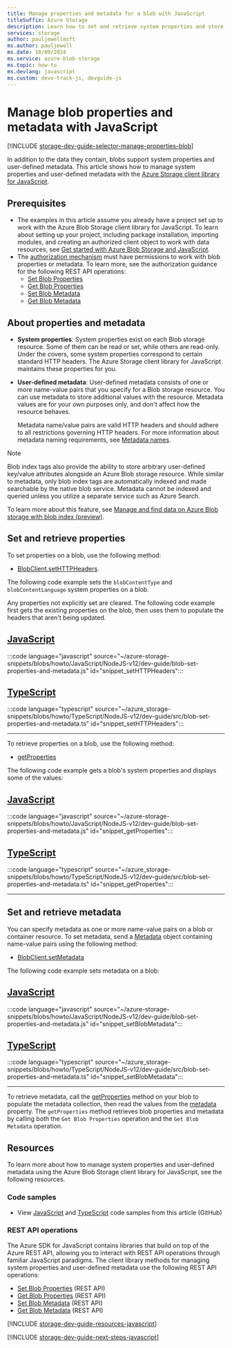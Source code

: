 ```yaml
---
title: Manage properties and metadata for a blob with JavaScript
titleSuffix: Azure Storage
description: Learn how to set and retrieve system properties and store custom metadata on blobs in your Azure Storage account using the JavaScript client library.
services: storage
author: pauljewellmsft
ms.author: pauljewell
ms.date: 10/09/2024
ms.service: azure-blob-storage
ms.topic: how-to
ms.devlang: javascript
ms.custom: devx-track-js, devguide-js
---
```


# Manage blob properties and metadata with JavaScript

[!INCLUDE [storage-dev-guide-selector-manage-properties-blob](../../../includes/storage-dev-guides/storage-dev-guide-selector-manage-properties-blob.md)]

In addition to the data they contain, blobs support system properties and user-defined metadata. This article shows how to manage system properties and user-defined metadata with the [Azure Storage client library for JavaScript](https://www.npmjs.com/package/@azure/storage-blob).

## Prerequisites

- The examples in this article assume you already have a project set up to work with the Azure Blob Storage client library for JavaScript. To learn about setting up your project, including package installation, importing modules, and creating an authorized client object to work with data resources, see [Get started with Azure Blob Storage and JavaScript](storage-blob-javascript-get-started.md).
- The [authorization mechanism](../common/authorize-data-access.md) must have permissions to work with blob properties or metadata. To learn more, see the authorization guidance for the following REST API operations:
    - [Set Blob Properties](/rest/api/storageservices/set-blob-properties#authorization)
    - [Get Blob Properties](/rest/api/storageservices/get-blob-properties#authorization)
    - [Set Blob Metadata](/rest/api/storageservices/set-blob-metadata#authorization)
    - [Get Blob Metadata](/rest/api/storageservices/get-blob-metadata#authorization)

## About properties and metadata

- **System properties**: System properties exist on each Blob storage resource. Some of them can be read or set, while others are read-only. Under the covers, some system properties correspond to certain standard HTTP headers. The Azure Storage client library for JavaScript maintains these properties for you.

- **User-defined metadata**: User-defined metadata consists of one or more name-value pairs that you specify for a Blob storage resource. You can use metadata to store additional values with the resource. Metadata values are for your own purposes only, and don't affect how the resource behaves.

    Metadata name/value pairs are valid HTTP headers and should adhere to all restrictions governing HTTP headers. For more information about metadata naming requirements, see [Metadata names](/rest/api/storageservices/naming-and-referencing-containers--blobs--and-metadata#metadata-names).

> [!NOTE]
> Blob index tags also provide the ability to store arbitrary user-defined key/value attributes alongside an Azure Blob storage resource. While similar to metadata, only blob index tags are automatically indexed and made searchable by the native blob service. Metadata cannot be indexed and queried unless you utilize a separate service such as Azure Search.
>
> To learn more about this feature, see [Manage and find data on Azure Blob storage with blob index (preview)](storage-manage-find-blobs.md).

## Set and retrieve properties

To set properties on a blob, use the following method:

- [BlobClient.setHTTPHeaders](/javascript/api/@azure/storage-blob/blobclient#@azure-storage-blob-blobclient-sethttpheaders). 
 
The following code example sets the `blobContentType` and `blobContentLanguage` system properties on a blob.

Any properties not explicitly set are cleared. The following code example first gets the existing properties on the blob, then uses them to populate the headers that aren't being updated.

## [JavaScript](#tab/javascript)

:::code language="javascript" source="~/azure-storage-snippets/blobs/howto/JavaScript/NodeJS-v12/dev-guide/blob-set-properties-and-metadata.js" id="snippet_setHTTPHeaders":::

## [TypeScript](#tab/typescript)

:::code language="typescript" source="~/azure_storage-snippets/blobs/howto/TypeScript/NodeJS-v12/dev-guide/src/blob-set-properties-and-metadata.ts" id="snippet_setHTTPHeaders":::

---

To retrieve properties on a blob, use the following method:

- [getProperties](/javascript/api/@azure/storage-blob/blobclient#@azure-storage-blob-blobclient-getproperties)

The following code example gets a blob's system properties and displays some of the values:

## [JavaScript](#tab/javascript)

:::code language="javascript" source="~/azure-storage-snippets/blobs/howto/JavaScript/NodeJS-v12/dev-guide/blob-set-properties-and-metadata.js" id="snippet_getProperties":::

## [TypeScript](#tab/typescript)

:::code language="typescript" source="~/azure_storage-snippets/blobs/howto/TypeScript/NodeJS-v12/dev-guide/src/blob-set-properties-and-metadata.ts" id="snippet_getProperties":::

---

## Set and retrieve metadata

You can specify metadata as one or more name-value pairs on a blob or container resource. To set metadata, send a [Metadata](/javascript/api/@azure/storage-blob/metadata) object containing name-value pairs using the following method:

- [BlobClient.setMetadata](/javascript/api/@azure/storage-blob/blobclient#@azure-storage-blob-blobclient-setmetadata)

The following code example sets metadata on a blob:

## [JavaScript](#tab/javascript)

:::code language="javascript" source="~/azure-storage-snippets/blobs/howto/JavaScript/NodeJS-v12/dev-guide/blob-set-properties-and-metadata.js" id="snippet_setBlobMetadata":::

## [TypeScript](#tab/typescript)

:::code language="typescript" source="~/azure_storage-snippets/blobs/howto/TypeScript/NodeJS-v12/dev-guide/src/blob-set-properties-and-metadata.ts" id="snippet_setBlobMetadata":::

---

To retrieve metadata, call the [getProperties](/javascript/api/@azure/storage-blob/blobclient#@azure-storage-blob-blobclient-getproperties) method on your blob to populate the metadata collection, then read the values from the [metadata](/javascript/api/@azure/storage-blob/blobgetpropertiesresponse#@azure-storage-blob-blobgetpropertiesresponse-metadata) property. The `getProperties` method retrieves blob properties and metadata by calling both the `Get Blob Properties` operation and the `Get Blob Metadata` operation.

## Resources

To learn more about how to manage system properties and user-defined metadata using the Azure Blob Storage client library for JavaScript, see the following resources.

### Code samples

- View [JavaScript](https://github.com/Azure-Samples/AzureStorageSnippets/blob/master/blobs/howto/JavaScript/NodeJS-v12/dev-guide/blob-set-properties-and-metadata.js) and [TypeScript](https://github.com/Azure-Samples/AzureStorageSnippets/blob/master/blobs/howto/TypeScript/NodeJS-v12/dev-guide/src/blob-set-properties-and-metadata.ts) code samples from this article (GitHub)

### REST API operations

The Azure SDK for JavaScript contains libraries that build on top of the Azure REST API, allowing you to interact with REST API operations through familiar JavaScript paradigms. The client library methods for managing system properties and user-defined metadata use the following REST API operations:

- [Set Blob Properties](/rest/api/storageservices/set-blob-properties) (REST API)
- [Get Blob Properties](/rest/api/storageservices/get-blob-properties) (REST API)
- [Set Blob Metadata](/rest/api/storageservices/set-blob-metadata) (REST API)
- [Get Blob Metadata](/rest/api/storageservices/get-blob-metadata) (REST API)

[!INCLUDE [storage-dev-guide-resources-javascript](../../../includes/storage-dev-guides/storage-dev-guide-resources-javascript.md)]

[!INCLUDE [storage-dev-guide-next-steps-javascript](../../../includes/storage-dev-guides/storage-dev-guide-next-steps-javascript.md)]